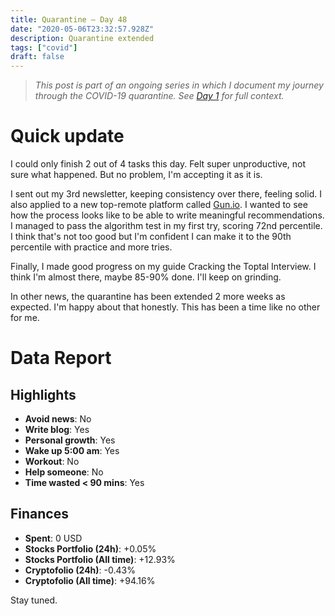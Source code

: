 ```yaml
---
title: Quarantine — Day 48
date: "2020-05-06T23:32:57.928Z"
description: Quarantine extended
tags: ["covid"]
draft: false
---
```


> *This post is part of an ongoing series in which I document my journey through the COVID-19 quarantine. See [Day 1](/quarantine/quarantine-day-1) for full context.*

<div class="divider"></div>

# Quick update

I could only finish 2 out of 4 tasks this day. Felt super unproductive, not sure what happened. But no problem, I'm accepting it as it is.

I sent out my 3rd newsletter, keeping consistency over there, feeling solid. I also applied to a new top-remote platform called [Gun.io](https://www.gun.io/). I wanted to see how the process looks like to be able to write meaningful recommendations. I managed to pass the algorithm test in my first try, scoring 72nd percentile. I think that's not too good but I'm confident I can make it to the 90th percentile with practice and more tries.

Finally, I made good progress on my guide Cracking the Toptal Interview. I think I'm almost there, maybe 85-90% done. I'll keep on grinding.

In other news, the quarantine has been extended 2 more weeks as expected. I'm happy about that honestly. This has been a time like no other for me.

<div class="divider"></div>

# Data Report

## Highlights

* **Avoid news**: No
* **Write blog**: Yes
* **Personal growth**: Yes
* **Wake up 5:00 am**: Yes
* **Workout**: No
* **Help someone**: No
* **Time wasted < 90 mins**: Yes

## Finances

* **Spent**: 0 USD
* **Stocks Portfolio (24h)**: +0.05%
* **Stocks Portfolio (All time)**: +12.93%
* **Cryptofolio (24h)**: -0.43%
* **Cryptofolio (All time)**: +94.16%

<div class="divider"></div>

Stay tuned.
